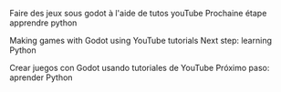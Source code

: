 Faire des jeux sous godot à l'aide de tutos youTube
Prochaine étape apprendre python 

Making games with Godot using YouTube tutorials
Next step: learning Python

Crear juegos con Godot usando tutoriales de YouTube
Próximo paso: aprender Python
